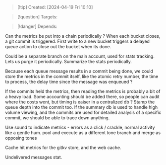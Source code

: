 
>[!tip] Created: [2024-04-19 Fri 10:10]

>[!question] Targets: 

>[!danger] Depends: 

Can the metrics be put into a chain periodically ?
When each bucket closes, a git commit is triggered.
First write to a new bucket triggers a delayed queue action to close out the bucket when its done.

Could be a separate branch on the main account, used for stats tracking.  Lets us purge it periodically.  Summarize the stats periodically.

Because each queue message results in a commit being done, we could store the metrics in the commit itself, like the atomic retry number, the time to process, the delay time since the message was enqueued ?

If the commits held the metrics, then reading the metrics is probably a bit of a heavy load.
Some accounting should be added there, so people can audit where the costs went, but timing is eaiser in a centralized db ?
Stamp the queue depth into the commit too.
If the summary db is used to handle high volume viewing, and the commits are used for detailed analysis of a specific commit, we should be able to trace down anything.

Use sound to indicate metrics - errors as a click / crackle, normal activity like a gentle hum.
pool and execute as a different tone
branch and merge as opposing tones

Cache hit metrics for the gitkv store, and the web cache.

Undelivered messages stat.